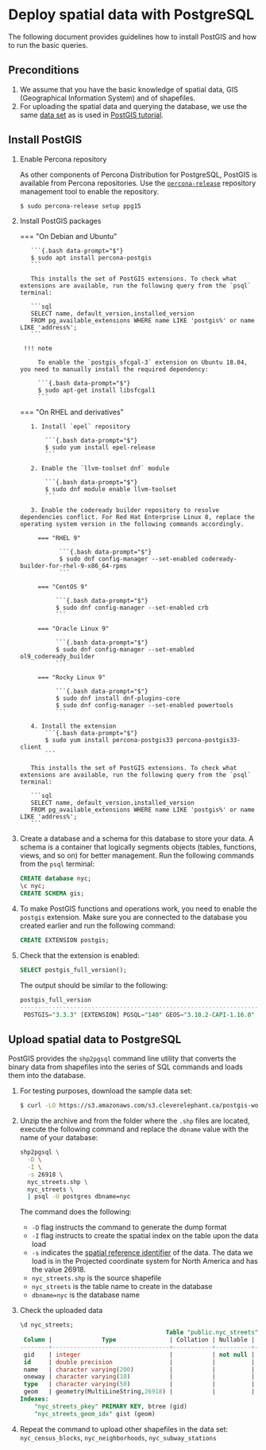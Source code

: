 # Deploy spatial data with PostgreSQL

The following document provides guidelines how to install PostGIS and how to run the basic queries. 

## Preconditions

1. We assume that you have the basic knowledge of spatial data, GIS (Geographical Information System) and of shapefiles.
2. For uploading the spatial data and querying the database, we use the same [data set](https://s3.amazonaws.com/s3.cleverelephant.ca/postgis-workshop-2020.zip) as is used in [PostGIS tutorial](http://postgis.net/workshops/postgis-intro/). 

## Install PostGIS

1. Enable Percona repository

    As other components of Percona Distribution for PostgreSQL, PostGIS is available from Percona repositories. Use the [`percona-release`](https://docs.percona.com/percona-software-repositories/installing.html) repository management tool to enable the repository. 

    ```{.bash data-prompt="$"}
    $ sudo percona-release setup ppg15
    ```

2. Install PostGIS packages

    === "On Debian and Ubuntu"

          ```{.bash data-prompt="$"}
          $ sudo apt install percona-postgis
          ```

          This installs the set of PostGIS extensions. To check what extensions are available, run the following query from the `psql` terminal:

          ```sql
          SELECT name, default_version,installed_version
          FROM pg_available_extensions WHERE name LIKE 'postgis%' or name LIKE 'address%';
          ```

        !!! note

            To enable the `postgis_sfcgal-3` extension on Ubuntu 18.04, you need to manually install the required dependency:

            ```{.bash data-prompt="$"}
            $ sudo apt-get install libsfcgal1
            ```

    === "On RHEL and derivatives"

          1. Install `epel` repository

              ```{.bash data-prompt="$"}
              $ sudo yum install epel-release
              ```

          2. Enable the `llvm-toolset dnf` module

              ```{.bash data-prompt="$"}
              $ sudo dnf module enable llvm-toolset
              ```

          3. Enable the codeready builder repository to resolve dependencies conflict. For Red Hat Enterprise Linux 8, replace the operating system version in the following commands accordingly.

            === "RHEL 9"

                  ```{.bash data-prompt="$"}
                  $ sudo dnf config-manager --set-enabled codeready-builder-for-rhel-9-x86_64-rpms
                  ```          

            === "CentOS 9"

                 ```{.bash data-prompt="$"}
                 $ sudo dnf config-manager --set-enabled crb
                 ```

            === "Oracle Linux 9"

                 ```{.bash data-prompt="$"}
                 $ sudo dnf config-manager --set-enabled ol9_codeready_builder
                 ```

            === "Rocky Linux 9"

                 ```{.bash data-prompt="$"}
                 $ sudo dnf install dnf-plugins-core
                 $ sudo dnf config-manager --set-enabled powertools
                 ```
                
          4. Install the extension
              ```{.bash data-prompt="$"}                    
              $ sudo yum install percona-postgis33 percona-postgis33-client
              ```

          This installs the set of PostGIS extensions. To check what extensions are available, run the following query from the `psql` terminal:

          ```sql
          SELECT name, default_version,installed_version
          FROM pg_available_extensions WHERE name LIKE 'postgis%' or name LIKE 'address%';
          ```

3. Create a database and a schema for this database to store your data. A schema is a container that logically segments objects (tables, functions, views, and so on) for better management. Run the following commands from the `psql` terminal:

    ```sql
    CREATE database nyc;
    \c nyc;
    CREATE SCHEMA gis;
    ```

4. To make PostGIS functions and operations work, you need to enable the `postgis` extension. Make sure you are connected to the database you created earlier and run the following command:

    ```sql
    CREATE EXTENSION postgis;
    ```

5. Check that the extension is enabled:

    ```sql
    SELECT postgis_full_version();
    ```
    
    The output should be similar to the following:

    ```{.sql .no-copy}
    postgis_full_version
    -----------------------------------------------------------------------------------------------------------------------------------------------------------------
     POSTGIS="3.3.3" [EXTENSION] PGSQL="140" GEOS="3.10.2-CAPI-1.16.0" PROJ="8.2.1" LIBXML="2.9.13" LIBJSON="0.15" LIBPROTOBUF="1.3.3" WAGYU="0.5.0 (Internal)"
    ```

## Upload spatial data to PostgreSQL

PostGIS provides the `shp2pgsql` command line utility that converts the binary data from shapefiles into the series of SQL commands and loads them into the database.

1. For testing purposes, download the sample data set:

    ```{.bash data-prompt="$"}
    $ curl -LO https://s3.amazonaws.com/s3.cleverelephant.ca/postgis-workshop-2020.zip
    ```
    
2. Unzip the archive and from the folder where the `.shp` files are located, execute the following command and replace the `dbname` value with the name of your database:

    ```{.bash data-prompt="$"}
    shp2pgsql \
      -D \
      -I \
      -s 26918 \
      nyc_streets.shp \
      nyc_streets \
      | psql -U postgres dbname=nyc
    ```    
    
    The command does the following:

    * `-D` flag instructs the command to generate the dump format
    * `-I` flag instructs to create the spatial index on the table upon the data load
    * `-s` indicates the [spatial reference identifier](https://en.wikipedia.org/wiki/Spatial_reference_system) of the data. The data we load is in the Projected coordinate system for North America and has the value 26918.
    * `nyc_streets.shp` is the source shapefile
    * `nyc_streets` is the table name to create in the database
    * `dbname=nyc` is the database name

2. Check the uploaded data

   ```sql
   \d nyc_streets;
                                            Table "public.nyc_streets"
    Column |              Type               | Collation | Nullable |                 Default
   --------+---------------------------------+-----------+----------+------------------------------------------
    gid    | integer                         |           | not null | nextval('nyc_streets_gid_seq'::regclass)
    id     | double precision                |           |          |
    name   | character varying(200)          |           |          |
    oneway | character varying(10)           |           |          |
    type   | character varying(50)           |           |          |
    geom   | geometry(MultiLineString,26918) |           |          |
   Indexes:
       "nyc_streets_pkey" PRIMARY KEY, btree (gid)
       "nyc_streets_geom_idx" gist (geom)
   ```

3. Repeat the command to upload other shapefiles in the data set: `nyc_census_blocks`, `nyc_neighborhoods`, `nyc_subway_stations`